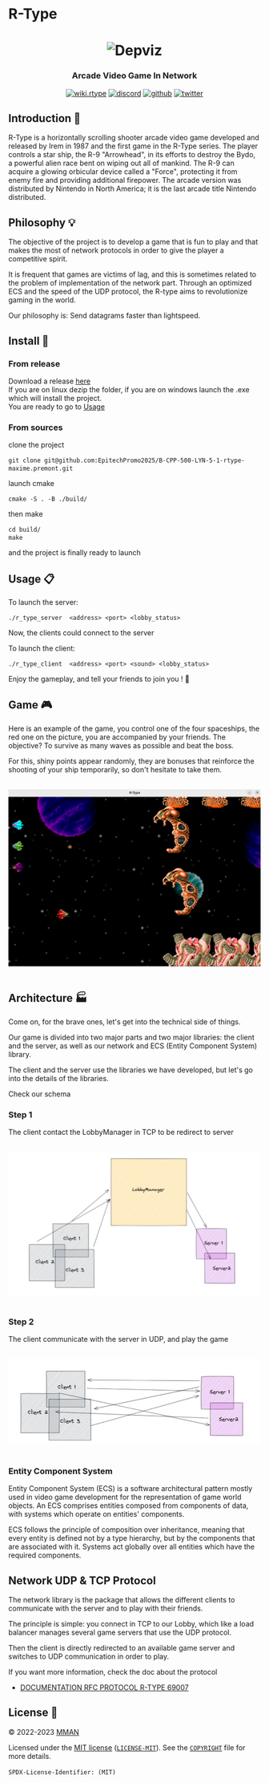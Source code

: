 # R-Type

<h1 align="center">
  <img src="https://upload.wikimedia.org/wikipedia/fr/6/64/R-Type_Logo.png" alt="Depviz" title="Depviz" height="200px">
  <br>
</h1>

<h3 align="center">Arcade Video Game In Network</h3>

<p align="center">
    <a href="https://en.wikipedia.org/wiki/R-Type"><img alt="wiki.rtype" src="https://img.shields.io/badge/r.type.wiki-2845a7?logo=internet-explorer&style=flat" /></a>
    <a href="https://discord.com/"><img alt="discord" src="https://img.shields.io/badge/discord-gray?logo=discord" /></a>
    <a href="https://github.com/EpitechPromo2025/B-CPP-500-LYN-5-1-rtype-maxime.premont"><img alt="github" src="https://img.shields.io/badge/@rtype-471961?logo=github" /></a>
    <a href="https://twitter.com/rtypefinal2_gz?ref_src=twsrc%5Egoogle%7Ctwcamp%5Eserp%7Ctwgr%5Eauthor"><img alt="twitter" src="https://img.shields.io/twitter/follow/rtypefinal2_gz?label=%40r-type&style=flat&logo=twitter" /></a>
</p>

## Introduction :checkered_flag:

R-Type is a horizontally scrolling shooter arcade video game developed and released by Irem in 1987 and the first game in the R-Type series. The player controls a star ship, the R-9 "Arrowhead", in its efforts to destroy the Bydo, a powerful alien race bent on wiping out all of mankind. The R-9 can acquire a glowing orbicular device called a "Force", protecting it from enemy fire and providing additional firepower. The arcade version was distributed by Nintendo in North America; it is the last arcade title Nintendo distributed.

## Philosophy :bulb:

The objective of the project is to develop a game that is fun to play and that makes the most of network protocols in order to give the player a competitive spirit.

It is frequent that games are victims of lag, and this is sometimes related to the problem of implementation of the network part. Through an optimized ECS and the speed of the UDP protocol, the R-type aims to revolutionize gaming in the world.

Our philosophy is: Send datagrams faster than lightspeed.

## Install :wrench:

### From release

Download a release [here](https://github.com/EpitechPromo2025/B-CPP-500-LYN-5-1-rtype-maxime.premont/releases)\
If you are on linux dezip the folder, if you are on windows launch the .exe which will install the project.\
You are ready to go to [Usage](#usage)

### From sources

clone the project

```shell
git clone git@github.com:EpitechPromo2025/B-CPP-500-LYN-5-1-rtype-maxime.premont.git
```

launch cmake

```shell
cmake -S . -B ./build/
```

then make

```shell
cd build/
make
```

and the project is finally ready to launch

## Usage :clipboard:

To launch the server:

```shell
./r_type_server  <address> <port> <lobby_status>
```
Now, the clients could connect to the server

To launch the client:

```shell
./r_type_client  <address> <port> <sound> <lobby_status>
```

Enjoy the gameplay, and tell your friends to join you ! :tada:

## Game :video_game:

Here is an example of the game, you control one of the four spaceships, the red one on the picture, you are accompanied by your friends. The objective? To survive as many waves as possible and beat the boss.

For this, shiny points appear randomly, they are bonuses that reinforce the shooting of your ship temporarily, so don't hesitate to take them.

<p align="center">
    <br/>
  <img src=".github/assets/game_screen.png" />
  <br/>
  <br/>
</p>

## Architecture :factory:

Come on, for the brave ones, let's get into the technical side of things.

Our game is divided into two major parts and two major libraries: the client and the server, as well as our network and ECS (Entity Component System) library.

The client and the server use the libraries we have developed, but let's go into the details of the libraries.

Check our schema

### Step 1

The client contact the LobbyManager in TCP to be redirect to server

<p align="center">
    <br/>
  <img src=".github/assets/lobby_manager.png" />
  <br/>
  <br/>
</p>

### Step 2

The client communicate with the server in UDP, and play the game

<p align="center">
    <br/>
  <img src=".github/assets/network.png" />
  <br/>
  <br/>
</p>


### Entity Component System

Entity Component System (ECS) is a software architectural pattern mostly used in video game development for the representation of game world objects. An ECS comprises entities composed from components of data, with systems which operate on entities' components.

ECS follows the principle of composition over inheritance, meaning that every entity is defined not by a type hierarchy, but by the components that are associated with it. Systems act globally over all entities which have the required components.

## Network UDP & TCP Protocol

The network library is the package that allows the different clients to communicate with the server and to play with their friends.

The principle is simple: you connect in TCP to our Lobby, which like a load balancer manages several game servers that use the UDP protocol.

Then the client is directly redirected to an available game server and switches to UDP communication in order to play.

If you want more information, check the doc about the protocol

- [DOCUMENTATION RFC PROTOCOL R-TYPE 69007](./docs/rfc69007.txt)

## License :book:

© 2022-2023 [MMAN](https://www.youtube.com/watch?v=Py00TertFmw)

Licensed under the [MIT license](https://opensource.org/licenses/MIT) ([`LICENSE-MIT`](LICENSE-MIT)). See the [`COPYRIGHT`](COPYRIGHT) file for more details.

`SPDX-License-Identifier: (MIT)`
